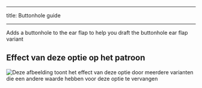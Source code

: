 ***

title: Buttonhole guide

***

Adds a buttonhole to the ear flap to help you draft the buttonhole ear flap variant

## Effect van deze optie op het patroon

![Deze afbeelding toont het effect van deze optie door meerdere varianten die een andere waarde hebben voor deze optie te vervangen](holmes_buttonhole_sample.svg "Effect van deze optie op het patroon")
